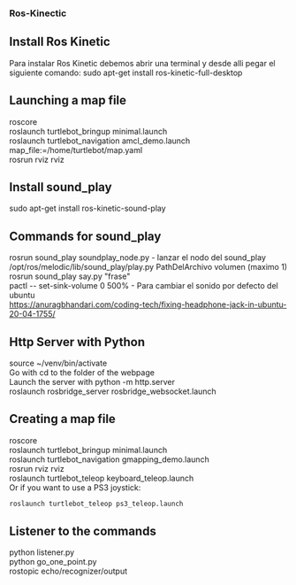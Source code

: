 ### Ros-Kinectic

## Install Ros Kinetic
Para instalar Ros Kinetic debemos abrir una terminal y desde alli pegar el siguiente comando:
sudo apt-get install ros-kinetic-full-desktop

## Launching a map file
roscore<br> 
roslaunch turtlebot_bringup minimal.launch<br> 
roslaunch turtlebot_navigation amcl_demo.launch map_file:=/home/turtlebot/map.yaml<br> 
rosrun rviz rviz<br> 

## Install sound_play
sudo apt-get install ros-kinetic-sound-play<br> 

## Commands for sound_play
rosrun sound_play soundplay_node.py - lanzar el nodo del sound_play<br> 
/opt/ros/melodic/lib/sound_play/play.py PathDelArchivo volumen (maximo 1)<br> 
rosrun sound_play say.py "frase"<br> 
pactl -- set-sink-volume 0 500% - Para cambiar el sonido por defecto del ubuntu<br> 
https://anuragbhandari.com/coding-tech/fixing-headphone-jack-in-ubuntu-20-04-1755/<br> 

## Http Server with Python
source ~/venv/bin/activate<br> 
Go with cd to the folder of the webpage<br> 
Launch the server with python -m http.server<br> 
roslaunch rosbridge_server rosbridge_websocket.launch<br> 

## Creating a map file
roscore<br> 
roslaunch turtlebot_bringup minimal.launch<br> 
roslaunch turtlebot_navigation gmapping_demo.launch<br> 
rosrun rviz rviz<br> 
roslaunch turtlebot_teleop keyboard_teleop.launch<br>
Or if you want to use a PS3 joystick:<br> 

```diff
roslaunch turtlebot_teleop ps3_teleop.launch
```
<!-- http://library.isr.ist.utl.pt/docs/roswiki/turtlebot_teleop(2f)Tutorials(2f)TurtleBot(20)Joystick(20)Teleoperation.html -->



## Listener to the commands
python listener.py<br>
python go_one_point.py<br>
rostopic echo/recognizer/output<br>
